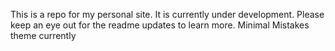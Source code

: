 This is a repo for my personal site.
It is currently under development.
Please keep an eye out for the readme updates to learn more.
Minimal Mistakes theme currently

